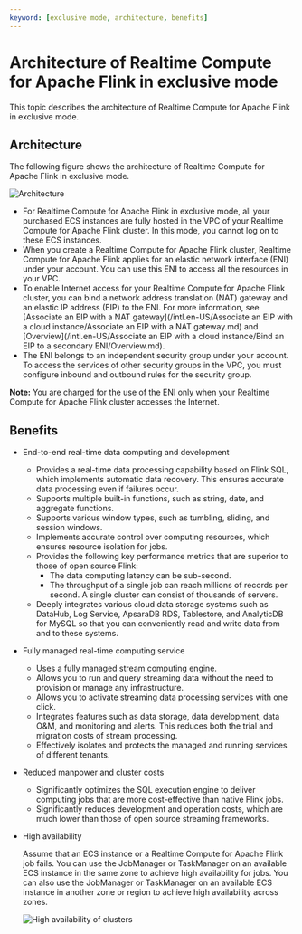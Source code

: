 ```yaml
---
keyword: [exclusive mode, architecture, benefits]
---
```


# Architecture of Realtime Compute for Apache Flink in exclusive mode

This topic describes the architecture of Realtime Compute for Apache Flink in exclusive mode.

## Architecture

The following figure shows the architecture of Realtime Compute for Apache Flink in exclusive mode.

![Architecture](https://static-aliyun-doc.oss-accelerate.aliyuncs.com/assets/img/en-US/4544749951/p33597.png)

-   For Realtime Compute for Apache Flink in exclusive mode, all your purchased ECS instances are fully hosted in the VPC of your Realtime Compute for Apache Flink cluster. In this mode, you cannot log on to these ECS instances.
-   When you create a Realtime Compute for Apache Flink cluster, Realtime Compute for Apache Flink applies for an elastic network interface \(ENI\) under your account. You can use this ENI to access all the resources in your VPC.
-   To enable Internet access for your Realtime Compute for Apache Flink cluster, you can bind a network address translation \(NAT\) gateway and an elastic IP address \(EIP\) to the ENI. For more information, see [Associate an EIP with a NAT gateway](/intl.en-US/Associate an EIP with a cloud instance/Associate an EIP with a NAT gateway.md) and [Overview](/intl.en-US/Associate an EIP with a cloud instance/Bind an EIP to a secondary ENI/Overview.md).
-   The ENI belongs to an independent security group under your account. To access the services of other security groups in the VPC, you must configure inbound and outbound rules for the security group.

**Note:** You are charged for the use of the ENI only when your Realtime Compute for Apache Flink cluster accesses the Internet.

## Benefits

-   End-to-end real-time data computing and development
    -   Provides a real-time data processing capability based on Flink SQL, which implements automatic data recovery. This ensures accurate data processing even if failures occur.
    -   Supports multiple built-in functions, such as string, date, and aggregate functions.
    -   Supports various window types, such as tumbling, sliding, and session windows.
    -   Implements accurate control over computing resources, which ensures resource isolation for jobs.
    -   Provides the following key performance metrics that are superior to those of open source Flink:
        -   The data computing latency can be sub-second.
        -   The throughput of a single job can reach millions of records per second. A single cluster can consist of thousands of servers.
    -   Deeply integrates various cloud data storage systems such as DataHub, Log Service, ApsaraDB RDS, Tablestore, and AnalyticDB for MySQL so that you can conveniently read and write data from and to these systems.
-   Fully managed real-time computing service
    -   Uses a fully managed stream computing engine.
    -   Allows you to run and query streaming data without the need to provision or manage any infrastructure.
    -   Allows you to activate streaming data processing services with one click.
    -   Integrates features such as data storage, data development, data O&M, and monitoring and alerts. This reduces both the trial and migration costs of stream processing.
    -   Effectively isolates and protects the managed and running services of different tenants.
-   Reduced manpower and cluster costs
    -   Significantly optimizes the SQL execution engine to deliver computing jobs that are more cost-effective than native Flink jobs.
    -   Significantly reduces development and operation costs, which are much lower than those of open source streaming frameworks.
-   High availability

    Assume that an ECS instance or a Realtime Compute for Apache Flink job fails. You can use the JobManager or TaskManager on an available ECS instance in the same zone to achieve high availability for jobs. You can also use the JobManager or TaskManager on an available ECS instance in another zone or region to achieve high availability across zones.

    ![High availability of clusters](https://static-aliyun-doc.oss-accelerate.aliyuncs.com/assets/img/en-US/4544749951/p100354.png)


